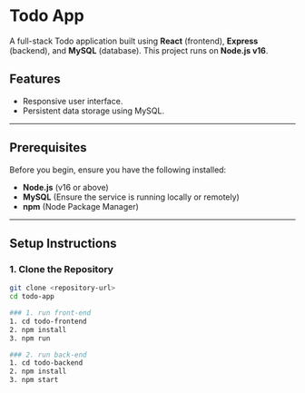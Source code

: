 # Todo App

A full-stack Todo application built using **React** (frontend), **Express** (backend), and **MySQL** (database). This project runs on **Node.js v16**.

## Features


- Responsive user interface.
- Persistent data storage using MySQL.

---



## Prerequisites

Before you begin, ensure you have the following installed:

- **Node.js** (v16 or above)
- **MySQL** (Ensure the service is running locally or remotely)
- **npm** (Node Package Manager)

---

## Setup Instructions

### 1. Clone the Repository

```bash
git clone <repository-url>
cd todo-app

### 1. run front-end
1. cd todo-frontend
2. npm install
3. npm run

### 2. run back-end
1. cd todo-backend
2. npm install
3. npm start



